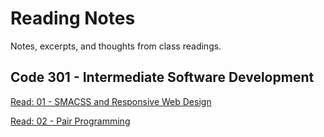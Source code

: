 # Reading Notes
Notes, excerpts, and thoughts from class readings.
## Code 301 - Intermediate Software Development
[Read: 01 - SMACSS and Responsive Web Design](SMACSS.md)

[Read: 02 - Pair Programming](Pair-Programming.md)

